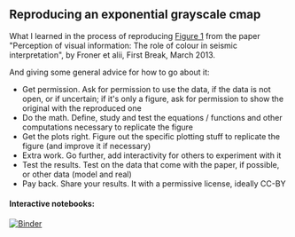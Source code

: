 ## Reproducing an exponential grayscale cmap

What I learned in the process of reproducing [Figure 1](https://images.app.goo.gl/aGeNcomJVExzwYJs8) from the paper "Perception of visual information: The role of colour in seismic interpretation", by Froner et alii, First Break, March 2013.

And giving some general advice for how to go about it:

- Get permission. Ask for permission to use the data, if the data is not open, or if uncertain; if it's only a figure, ask for permission to show the original with the reproduced one
- Do the math. Define, study and test the equations / functions and other computations necessary to replicate the figure
- Get the plots right. Figure out the specific plotting stuff to replicate the figure (and improve it if necessary)
- Extra work. Go further, add interactivity for others to experiment with it
- Test the results. Test on the data that come with the paper, if possible, or other data (model and real)
- Pay back. Share your results. It with a permissive license, ideally CC-BY


#### Interactive notebooks:
[![Binder](https://mybinder.org/badge_logo.svg)](https://mybinder.org/v2/gh/mycarta/Reproducing-exponential-grayscale-cmap/master)
